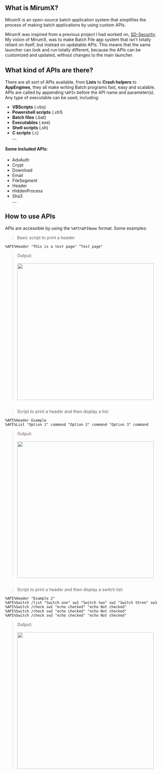 ## What is MirumX? ##
MirumX is an open-source batch application system that simplifies the process of making batch applications by using custom APIs. 

MirumX was inspired from a previous project I had worked on, [SD-Security](http://mirum.weebly.com/sd-security.html). My vision of MirumX, was to make Batch File app system that isn't totally reliant on itself, but instead on updatable APIs. This means that the same launcher can look and run totally different, because the APIs can be customized and updated, without changes to the main launcher.

## What kind of APIs are there? ##
There are all sort of APIs available, from **Lists** to **Crash helpers** to **AppEngines**, they all make writing Batch programs fast, easy and scalable. APIs are called by appending `%API%` before the API name and parameter(s). Any type of executable can be used, including:

- **VBScripts** (.vbs)
- **Powershell scripts** (.vb1)
- **Batch files** (.bat)
- **Executables** (.exe)
- **Shell scripts** (.sh)
- **C scripts** (.c)<br>**...**

<h4>Some included APIs:</h4>

- AdvAuth
- Crypt
- Download
- Email
- FileSegment
- Header
- HiddenProcess
- Sha3<br> **...**


## How to use APIs ##
APIs are accessible by using the `%API%APIName` format. Some examples:

> Basic script to print a header
> 
	%API%Header "This is a test page" "Test page"
> Output:<br><br>
> <img src="https://s10.postimg.org/pdexmv4o9/image.png" width=450px>
> 
## ##

> Script to print a header and then display a list:
> 
	%API%Header Example
	%API%List "Option 1" command "Option 2" command "Option 3" command
> Output:<br><br>
> <img src="https://s31.postimg.org/nkgyfnh57/image.png" width=450px>
## ##

> Script to print a header and then display a switch list:
> 
 	%API%Header "Example 2"
 	%API%Switch /list "Switch one" sw1 "Switch two" sw2 "Switch three" sw3
 	%API%Switch /check sw1 "echo checked" "echo Not checked"
 	%API%Switch /check sw2 "echo checked" "echo Not checked"
 	%API%Switch /check sw3 "echo checked" "echo Not checked"
> Output:<br><br>
> <img src="https://s31.postimg.org/kp3ep9r0r/image.png" width=450px>
